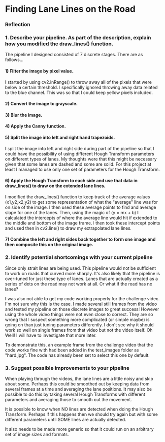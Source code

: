 # **Finding Lane Lines on the Road** 

### Reflection

### 1. Describe your pipeline. As part of the description, explain how you modified the draw_lines() function.

The pipeline I designed consisted of 7 discrete stages. There are as follows...
#### 1) Filter the image by pixel value.

I started by using cv2.inRange() to throw away all of the pixels that were below a certain threshold. I specifically ignored throwing away data related to the blue channel. This was so that I could keep yellow pixels included.

#### 2) Convert the image to grayscale.

#### 3) Blur the image.

#### 4) Apply the Canny function.

#### 5) Split the image into left and right hand trapezoids.

I split the image into left and right side during part of the pipeline so that I could have the possibility of using different Hough Transform parameters on different types of lanes. My thoughts were that this might be necessary given that some lanes are dashed and some are solid. For this project at least I managed to use only one set of parameters for the Hough Transform.

#### 6) Apply the Hough Transform to each side and use that data in draw_lines() to draw on the extended lane lines.

I modified the draw_lines() function to keep track of the average values (x1,y2,x2,y2) to get some representation of what the "average" line was for on side of the image. I then used these average points to find and average slope for one of the lanes. Then, using the magic of (y = mx + b) I calculated the intercepts of where the average line would hit if extended to the middle and bottom of the image frame. I then took these intercept points and used then in cv2.line() to draw my extrapolated lane lines.

#### 7) Combine the left and right sides back together to form one image and then composite this on the original image.


### 2. Identify potential shortcomings with your current pipeline
Since only strait lines are being used. This pipeline would not be sufficient to work on roads that curved more sharply. It's also likely that the pipeline is over-tuned for just these type of lanes. Lanes that are actually created as a series of dots on the road may not work at all. Or what if the road has no lanes?

I was also not able to get my code working properly for the challenge video. I'm not sure why this is the case. I made several still frames from the video and tested my pipeline on those discrete images to great success! However using the whole video things were not even close to correct. They are so wrong that I suspect something more complicated (or simple maybe) is going on than just tuning parameters differently. I don't see why it should work so well on single frames from that video but not the video itself. Oh Well! I will have to investigate that more later.

To demonstrate this, an example frame from the challenge video that the code works fine with had been added in the test_images folder as "hard.jpg". The code has already been set to select this one by default.


### 3. Suggest possible improvements to your pipeline
When playing through the videos, the lane lines are a little noisy and skip about some. Perhaps this could be smoothed out by keeping data from several frames at a time and averaging the lane positions. It may also be possible to do this by taking several Hough Transforms with different parameters and averaging those to smooth out the movement. 

It is possible to know when NO lines are detected when doing the Hough Transform. Perhaps if this happens then we should try again but with some different parameters until SOME lines are actually detected.

It also needs to be made more generic so that it could run on an arbitrary set of image sizes and formats.


